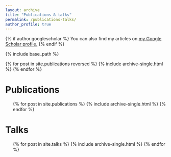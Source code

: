 ```yaml
---
layout: archive
title: "Publications & talks"
permalink: /publications-talks/
author_profile: true
---
```


{% if author.googlescholar %}
  You can also find my articles on <u><a href="{{author.googlescholar}}">my Google Scholar profile</a>.</u>
{% endif %}

{% include base_path %}

{% for post in site.publications reversed %}
  {% include archive-single.html %}
{% endfor %}


Publications
======
  <ul>{% for post in site.publications %}
    {% include archive-single.html %}
  {% endfor %}</ul>

Talks
======
  <ul>{% for post in site.talks %}
    {% include archive-single.html %}
  {% endfor %}</ul>
